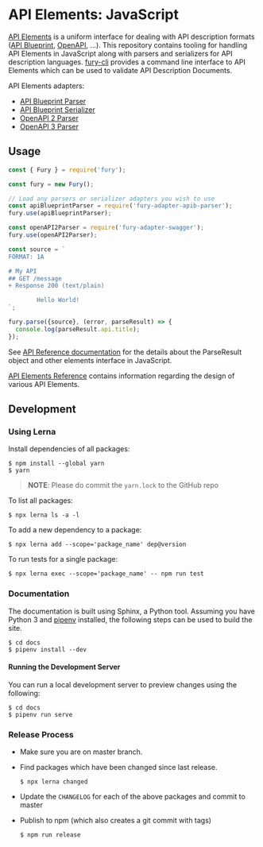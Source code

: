 # API Elements: JavaScript

[API Elements](https://apielements.org/) is a uniform interface for dealing
with API description formats ([API Blueprint](https://apiblueprint.org/), [OpenAPI](https://github.com/OAI/OpenAPI-Specification), ...). This repository contains tooling for handling API
Elements in JavaScript along with parsers and serializers for API description
languages. [fury-cli](packages/fury-cli) provides a command line interface to
API Elements which can be used to validate API Description Documents.

API Elements adapters:

- [API Blueprint Parser](packages/fury-adapter-apib-parser)
- [API Blueprint Serializer](packages/fury-adapter-apib-serializer)
- [OpenAPI 2 Parser](packages/fury-adapter-swagger)
- [OpenAPI 3 Parser](packages/fury-adapter-oas3-parser)

## Usage

```javascript
const { Fury } = require('fury');

const fury = new Fury();

// Load any parsers or serializer adapters you wish to use
const apiBlueprintParser = require('fury-adapter-apib-parser');
fury.use(apiBlueprintParser);

const openAPI2Parser = require('fury-adapter-swagger');
fury.use(openAPI2Parser);

const source = `
FORMAT: 1A

# My API
## GET /message
+ Response 200 (text/plain)

        Hello World!
`;

fury.parse({source}, (error, parseResult) => {
  console.log(parseResult.api.title);
});
```

See [API Reference documentation](https://api-elements-js.readthedocs.io/en/latest/api.html#elements)
for the details about the ParseResult object and other elements interface in
JavaScript.

[API Elements
Reference](https://apielements.org/en/latest/element-definitions.html) contains
information regarding the design of various API Elements.

## Development

### Using Lerna

Install dependencies of all packages:

```shell
$ npm install --global yarn
$ yarn
```

> **NOTE**: Please do commit the `yarn.lock` to the GitHub repo

To list all packages:

```shell
$ npx lerna ls -a -l
```

To add a new dependency to a package:

```shell
$ npx lerna add --scope='package_name' dep@version
```

To run tests for a single package:

```shell
$ npx lerna exec --scope='package_name' -- npm run test
```

### Documentation

The documentation is built using Sphinx, a Python tool. Assuming you have
Python 3 and
[pipenv](https://pipenv.readthedocs.io/en/latest/install/#installing-pipenv)
installed, the following steps can be used to build the site.

```shell
$ cd docs
$ pipenv install --dev
```

#### Running the Development Server

You can run a local development server to preview changes using the following:

```shell
$ cd docs
$ pipenv run serve
```

### Release Process

- Make sure you are on master branch.
- Find packages which have been changed since last release.

  ```shell
  $ npx lerna changed
  ```

- Update the `CHANGELOG` for each of the above packages and commit to master
- Publish to npm (which also creates a git commit with tags)

  ```shell
  $ npm run release
  ```

